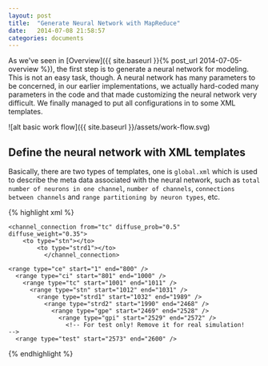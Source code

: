 ```yaml
---
layout: post
title:  "Generate Neural Network with MapReduce"
date:   2014-07-08 21:58:57
categories: documents
---
```


As we've seen in [Overview]({{ site.baseurl }}{% post_url 2014-07-05-overview %}), 
the first step is to generate a neural network for modeling. This is
not an easy task, though. A neural network has many parameters to be
concerned, in our earlier implementations, we actually hard-coded many
parameters in the code and that made customizing the neural network
very difficult. We finally managed to put all configurations in to
some XML templates. 

![alt basic work flow]({{ site.baseurl }}/assets/work-flow.svg)

## Define the neural network with XML templates

Basically, there are two types of templates, one is `global.xml` which
is used to describe the meta data associated with the neural network,
such as `total number of neurons in one channel`, `number of
channels`, `connections between channels` and `range partitioning by
neuron types`, etc.

{% highlight xml %}
<!-- total number of neurons, number of channels, maximum number of -->
<!-- neurons in each partition -->
<global total="2600" channel="2" unit="1000">
  <!-- how channels are connected -->
    <channel_connection from="stn" diffuse_prob="0.5"
	diffuse_weight="0.35">
	    <to type="gpe"></to>
		    <to type="gpi"></to>
			  </channel_connection>

  <!-- For test only! Remove it for real simulation! -->
    <channel_connection from="tc" diffuse_prob="0.5"
    diffuse_weight="0.35">
	    <to type="stn"></to>
		    <to type="strd1"></to>
			  </channel_connection>

  <!-- range partitioning of channel 1 -->
    <range type="ce" start="1" end="800" />
	  <range type="ci" start="801" end="1000" />
	    <range type="tc" start="1001" end="1011" />
		  <range type="stn" start="1012" end="1031" />
		    <range type="strd1" start="1032" end="1989" />
			  <range type="strd2" start="1990" end="2468" />
			    <range type="gpe" start="2469" end="2528" />
				  <range type="gpi" start="2529" end="2572" />
				    <!-- For test only! Remove it for real simulation!
    -->
	  <range type="test" start="2573" end="2600" />

</global>
{% endhighlight %}





